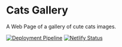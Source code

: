 # Cats Gallery

A Web Page of a gallery of cute cats images.

[![Deployment Pipeline](https://github.com/almonteAlexander/cats-gallery-client/actions/workflows/deployment-pipeline.yml/badge.svg)](https://github.com/almonteAlexander/cats-gallery-client/actions/workflows/deployment-pipeline.yml) [![Netlify Status](https://api.netlify.com/api/v1/badges/aec964e9-cf62-451c-b96d-5f133039da11/deploy-status)](https://app.netlify.com/sites/mycatsgallerydev/deploys)
